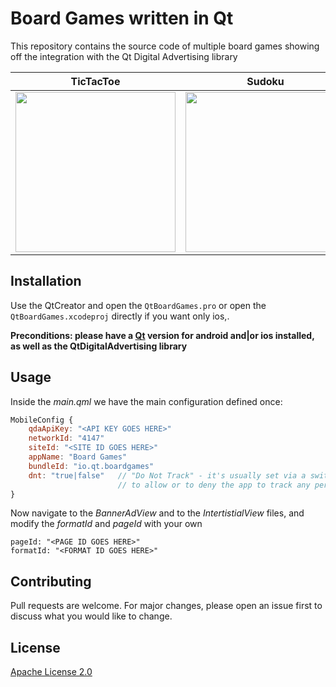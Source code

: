 # Board Games written in Qt
This repository contains the source code of multiple board games showing off the integration with the Qt Digital Advertising library


TicTacToe           |   Sudoku                       |   RockPaperScissors
:-------------------------:|:-------------------------:|:-------------------------:
<img src="https://github.com/qt-io/qt-board-games/blob/main/screenshots/XO.png" width="256"/> | <img src="https://github.com/qt-io/qt-board-games/blob/main/screenshots/SDK.png" width="256"/> | <img src="https://github.com/qt-io/qt-board-games/blob/main/screenshots/RPS.png" width="256"/>


## Installation

Use the QtCreator and open the `QtBoardGames.pro` or open the `QtBoardGames.xcodeproj` directly if you want only ios,. 

**Preconditions: please have a [Qt](https://www.qt.io/download) version for android and|or ios installed, as well as the QtDigitalAdvertising library**


## Usage

Inside the *main.qml* we have the main configuration defined once:

```qml
MobileConfig {
    qdaApiKey: "<API KEY GOES HERE>"
    networkId: "4147"
    siteId: "<SITE ID GOES HERE>"
    appName: "Board Games"
    bundleId: "io.qt.boardgames"
    dnt: "true|false"   // "Do Not Track" - it's usually set via a switch in the app that grants the usser the option 
                        // to allow or to deny the app to track any personal data, usually for personalized ads
}
```

Now navigate to the *BannerAdView* and to the *IntertistialView* files, and modify the *formatId* and *pageId* with your own

```
pageId: "<PAGE ID GOES HERE>"
formatId: "<FORMAT ID GOES HERE>"
```

## Contributing
Pull requests are welcome. For major changes, please open an issue first to discuss what you would like to change.


## License
[Apache License 2.0](https://choosealicense.com/licenses/apache-2.0/)
